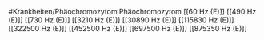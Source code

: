 #Krankheiten/Phäochromozytom
Phäochromozytom
[[60 Hz (E)]]
[[490 Hz (E)]]
[[730 Hz (E)]]
[[3210 Hz (E)]]
[[30890 Hz (E)]]
[[115830 Hz (E)]]
[[322500 Hz (E)]]
[[452500 Hz (E)]]
[[697500 Hz (E)]]
[[875350 Hz (E)]]
